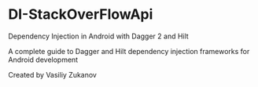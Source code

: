 # DI-StackOverFlowApi

Dependency Injection in Android with Dagger 2 and Hilt

A complete guide to Dagger and Hilt dependency injection frameworks for Android development

Created by Vasiliy Zukanov
